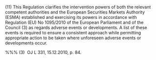 (11) This Regulation clarifies the intervention powers of both the relevant competent authorities and the European Securities Markets Authority (ESMA) established and exercising its powers in accordance with Regulation (EU) No 1095/2010 of the European Parliament and of the Council (3) as regards adverse events or developments. A list of these events is required to ensure a consistent approach while permitting appropriate action to be taken where unforeseen adverse events or developments occur.

%%% (3)  OJ L 331, 15.12.2010, p. 84.